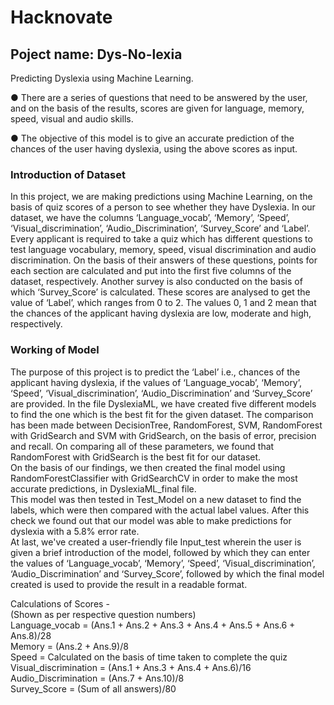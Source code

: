 # Hacknovate
## Poject name: Dys-No-lexia

Predicting Dyslexia using Machine Learning.

● There are a series of questions that need to be answered by the user, and on the basis of the results, scores are given for language, memory, speed,
visual and audio skills.

● The objective of this model is to give an accurate prediction of the chances of the user having dyslexia, using the above scores as input.

### Introduction of Dataset <br />
In this project, we are making predictions using Machine Learning, on the basis of quiz scores of a person to see whether they have Dyslexia. In our dataset, we have the columns ‘Language_vocab’, ‘Memory’, ‘Speed’, ‘Visual_discrimination’, ‘Audio_Discrimination’, ‘Survey_Score’ and ‘Label’. Every applicant is required to take a quiz which has different questions to test language vocabulary, memory, speed, visual discrimination and audio discrimination. On the basis of their answers of these questions, points for each section are calculated and put into the first five columns of the dataset, respectively. Another survey is also conducted on the basis of which ‘Survey_Score’ is calculated. These scores are analysed to get the value of ‘Label’, which ranges from 0 to 2. The values 0, 1 and 2 mean that the chances of the applicant having dyslexia are low, moderate and high, respectively. 

### Working of Model <br />
The purpose of this project is to predict the ‘Label’ i.e., chances of the applicant having dyslexia, if the values of ‘Language_vocab’, ‘Memory’, ‘Speed’, ‘Visual_discrimination’, ‘Audio_Discrimination’ and ‘Survey_Score’ are provided. In the file DyslexiaML, we have created five different models to find the one which is the best fit for the given dataset. The comparison has been made between DecisionTree, RandomForest, SVM, RandomForest with GridSearch and SVM with GridSearch, on the basis of error, precision and recall. On comparing all of these parameters, we found that RandomForest with GridSearch is the best fit for our dataset. <br />
On the basis of our findings, we then created the final model using RandomForestClassifier with GridSearchCV in order to make the most accurate predictions, in DyslexiaML_final file. <br/>
This model was then tested in Test_Model on a new dataset to find the labels, which were then compared with the actual label values. After this check we found out that our model was able to make predictions for dyslexia with a 5.8% error rate.<br/>
At last, we've created a user-friendly file Input_test wherein the user is given a brief introduction of the model, followed by which they can enter the values of ‘Language_vocab’, ‘Memory’, ‘Speed’, ‘Visual_discrimination’, ‘Audio_Discrimination’ and ‘Survey_Score’, followed by which the final model created is used to provide the result in a readable format. <br/>

Calculations of Scores - <br />
(Shown as per respective question numbers)<br />
Language_vocab = (Ans.1 + Ans.2 + Ans.3 + Ans.4 + Ans.5 + Ans.6 + Ans.8)/28<br />
Memory = (Ans.2 + Ans.9)/8 <br />
Speed = Calculated on the basis of time taken to complete the quiz <br />
Visual_discrimination = (Ans.1 + Ans.3 + Ans.4 + Ans.6)/16 <br />
Audio_Discrimination = (Ans.7 + Ans.10)/8 <br />
Survey_Score = (Sum of all answers)/80 <br />


